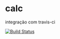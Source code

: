 # calc
integração com travis-ci

[![Build Status](https://travis-ci.com/Mateus-dev/calc.svg?branch=main)](https://travis-ci.com/Mateus-dev/calc)
